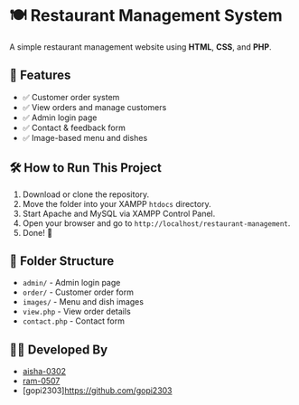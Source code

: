 # 🍽️ Restaurant Management System

A simple restaurant management website using **HTML**, **CSS**, and **PHP**.

## 📌 Features
- ✅ Customer order system
- ✅ View orders and manage customers
- ✅ Admin login page
- ✅ Contact & feedback form
- ✅ Image-based menu and dishes

## 🛠️ How to Run This Project
1. Download or clone the repository.
2. Move the folder into your XAMPP `htdocs` directory.
3. Start Apache and MySQL via XAMPP Control Panel.
4. Open your browser and go to `http://localhost/restaurant-management`.
5. Done! 🎉

## 📁 Folder Structure
- `admin/` - Admin login page
- `order/` - Customer order form
- `images/` - Menu and dish images
- `view.php` - View order details
- `contact.php` - Contact form


## 👩‍💻 Developed By
- [aisha-0302](https://github.com/aisha-0302)
- [ram-0507](https://github.com/ram-0507)
- [gopi2303]https://github.com/gopi2303
